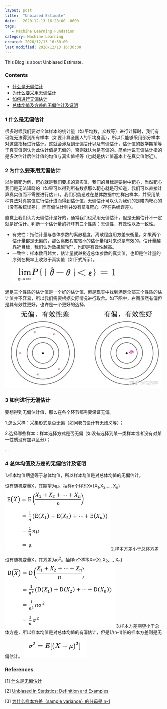 ```yaml
---
layout: post
title:  "Unbiased Estimate"
date:   2020-12-13 16:28:00 -0600
tags:
   - Machine Learning Fundation
category: Machine Learning
created: 2020/12/13 16:30:00
last modified: 2020/12/13 16:30:00
---
```


This Blog is about Unbiased Estimate.

### Contents

- [什么是无偏估计](#a)
- [为什么要采用无偏估计](#b)
- [如何进行无偏估计](#c)
- [总体均值及方差的无偏估计及证明](#d)

<a name='a'></a>

### 1 什么是无偏估计
很多时候我们要对全体样本的统计量（如:平均数，众数等）进行计算时，我们有可能无法得到所有样本（如要计算全国人的平均身高），所以只能够采用部分样本对这些指标进行估计。这就会涉及到无偏估计以及有偏估计，估计值的数学期望等于真实值则认为此估计值是无偏的，否则就认为是有偏的。简单地说无偏估计指的是多次估计后估计值的均值与真实值相等（也就是估计值基本上在真实值附近）。

<a name='b'></a>

### 2 为什么要采用无偏估计

以射箭靶为例，靶心就是我们要求的真实值，我们的目标是要射中靶心，当然靶心我们是无法知晓的（如果可以得到所有数据那么靶心就是可知道，我们可以直接计算真实值而不需要进行估计）。我们只能通过在总体数据中抽样出样本，并采用某种算法对真实值进行估计进而得到估计值。无偏估计可以认为我们的是瞄向靶心的（没有系统误差），而有偏估计则并没有瞄准靶心（存在系统误差）。

直觉上我们认为无偏估计是好的，通常我们也采用无偏估计，但是无偏估计不一定就是好估计。判断一个估计量的好坏有三个性质：无偏性，有效性以及一致性。

- 有效性：指估计量与总体参数的离散程度，离散程度用方差来衡量。如果两个估计量都是无偏的，那么离散程度较小的估计量相对来说是有效的。估计量越靠近目标，我们认为效果越“好”，也即是有效性越高。
- 一致性：样本数目越大，估计量就越接近总体参数的真实值，也即是估计量的序列在概率上收敛于真实值（如下式所示）。
![1](/images/unbiased_estimate/unbiased_1.png)

满足三个性质的估计值是一个好的估计值，但是现实中找到满足全部三个性质的估计值并不容易，所以我们需要根据实际情况进行取舍。如下图中，右图虽然有偏但是其有效性更好，也许是一个更好的选择。
![2](/images/unbiased_estimate/unbiased_2.png)

<a name='c'></a>

### 3 如何进行无偏估计
要想得到无偏估计值，那么在各个环节都需要保证无偏。

1.怎么采样：采集形式是否无偏（如问卷的设计有无歧义等）；

2.选择哪些样本：样本选择方式是否无偏（如没有选择到某一类样本或者没有对某一性质没有加以区分）；

...

<a name='d'></a>

### 4 总体均值及方差的无偏估计及证明

1.样本均值期望等于总体均值，所以样本均值是对总体均值的无偏估计。

设有随机变量X，其期望为μ。抽样n个样本X={X<sub>1</sub>,X<sub>2</sub>,..., X<sub>n</sub>}
![3](/images/unbiased_estimate/unbiased_3.png)
2.样本方差小于总体方差

设有随机变量X，其方差为σ<sup>2</sup>。抽样n个样本X={X<sub>1</sub>,X<sub>2</sub>,..., X<sub>n</sub>}
![4](/images/unbiased_estimate/unbiased_4.png)
3.样本方差期望小于总体方差，所以样本均值是对总体均值的有偏估计，但是1/(n-1)倍的样本方差则是无偏估计。
![5](/images/unbiased_estimate/unbiased_5.png)



### References
\[1\] [什么是无偏估计](https://www.zhihu.com/question/22983179/answer/404391738)

\[2\] [Unbiased in Statistics: Definition and Examples](https://www.statisticshowto.com/unbiased/)

\[3\] [为什么样本方差（sample variance）的分母是 n-1](https://www.zhihu.com/question/20099757)
